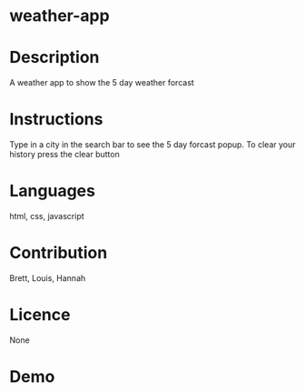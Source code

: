 # weather-app

# Description 
A weather app to show the 5 day weather forcast

# Instructions 
Type in a city in the search bar to see the 5 day forcast popup. To clear your history press the clear button

# Languages
html, css, javascript

# Contribution
Brett, Louis, Hannah

# Licence 
None

# Demo
![]()